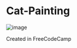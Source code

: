 # Cat-Painting

![image](https://github.com/user-attachments/assets/90311cf8-b879-4107-8f43-db3c894db93d)

Created in FreeCodeCamp
